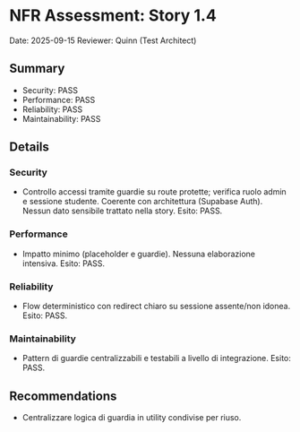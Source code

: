 # NFR Assessment: Story 1.4

Date: 2025-09-15
Reviewer: Quinn (Test Architect)

## Summary

- Security: PASS
- Performance: PASS
- Reliability: PASS
- Maintainability: PASS

## Details

### Security
- Controllo accessi tramite guardie su route protette; verifica ruolo admin e sessione studente. Coerente con architettura (Supabase Auth). Nessun dato sensibile trattato nella story. Esito: PASS.

### Performance
- Impatto minimo (placeholder e guardie). Nessuna elaborazione intensiva. Esito: PASS.

### Reliability
- Flow deterministico con redirect chiaro su sessione assente/non idonea. Esito: PASS.

### Maintainability
- Pattern di guardie centralizzabili e testabili a livello di integrazione. Esito: PASS.

## Recommendations
- Centralizzare logica di guardia in utility condivise per riuso.
